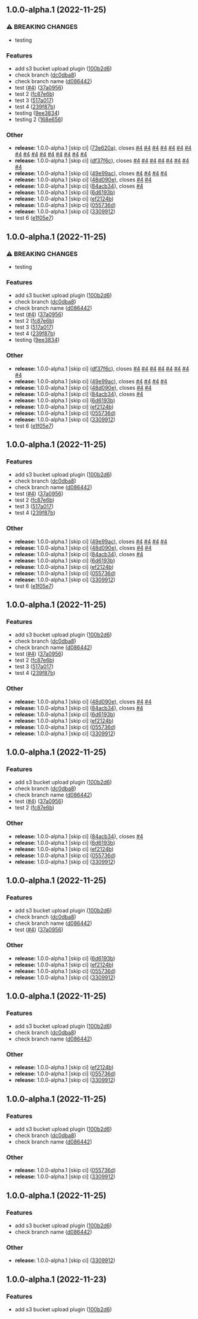 ## 1.0.0-alpha.1 (2022-11-25)


### ⚠ BREAKING CHANGES

* testing

### Features

* add s3 bucket upload plugin ([100b2d6](https://github.com/RimacTechnology/semantic-release-s3/commit/100b2d69669d28b44f91a149efc10de3a8b1ce8b))
* check branch ([dc0dba8](https://github.com/RimacTechnology/semantic-release-s3/commit/dc0dba80c90522e0ce1ce0ba56d3f5f57244e954))
* check branch name ([d086442](https://github.com/RimacTechnology/semantic-release-s3/commit/d0864429352ac994bbba5dcfe40be06d21b92e2e))
* test ([#4](https://github.com/RimacTechnology/semantic-release-s3/issues/4)) ([37a0956](https://github.com/RimacTechnology/semantic-release-s3/commit/37a09569066992c61128ab59c0ee8a9c171d9510))
* test 2 ([fc87e6b](https://github.com/RimacTechnology/semantic-release-s3/commit/fc87e6b36be42603456aea3aa03bf9cc2148edb4))
* test 3 ([517a017](https://github.com/RimacTechnology/semantic-release-s3/commit/517a01769ad9f31a1f63fd4acdae9b8641b37c85))
* test 4 ([239f87b](https://github.com/RimacTechnology/semantic-release-s3/commit/239f87ba17160a0c3ea975a1511dd7e15ca9d211))
* testing ([9ee3834](https://github.com/RimacTechnology/semantic-release-s3/commit/9ee3834cbd818e3e9fc4be8371b1f10c8af877c0))
* testing 2 ([168e656](https://github.com/RimacTechnology/semantic-release-s3/commit/168e656d3e774a8fe60344a41021e997ba780c00))


### Other

* **release:** 1.0.0-alpha.1 [skip ci] ([73e620a](https://github.com/RimacTechnology/semantic-release-s3/commit/73e620a6c973ed394b7144227459349fc753411b)), closes [#4](https://github.com/RimacTechnology/semantic-release-s3/issues/4) [#4](https://github.com/RimacTechnology/semantic-release-s3/issues/4) [#4](https://github.com/RimacTechnology/semantic-release-s3/issues/4) [#4](https://github.com/RimacTechnology/semantic-release-s3/issues/4) [#4](https://github.com/RimacTechnology/semantic-release-s3/issues/4) [#4](https://github.com/RimacTechnology/semantic-release-s3/issues/4) [#4](https://github.com/RimacTechnology/semantic-release-s3/issues/4) [#4](https://github.com/RimacTechnology/semantic-release-s3/issues/4) [#4](https://github.com/RimacTechnology/semantic-release-s3/issues/4) [#4](https://github.com/RimacTechnology/semantic-release-s3/issues/4) [#4](https://github.com/RimacTechnology/semantic-release-s3/issues/4) [#4](https://github.com/RimacTechnology/semantic-release-s3/issues/4) [#4](https://github.com/RimacTechnology/semantic-release-s3/issues/4) [#4](https://github.com/RimacTechnology/semantic-release-s3/issues/4) [#4](https://github.com/RimacTechnology/semantic-release-s3/issues/4) [#4](https://github.com/RimacTechnology/semantic-release-s3/issues/4)
* **release:** 1.0.0-alpha.1 [skip ci] ([df37f6c](https://github.com/RimacTechnology/semantic-release-s3/commit/df37f6ce01636902f1f25563e52c034dcdad8782)), closes [#4](https://github.com/RimacTechnology/semantic-release-s3/issues/4) [#4](https://github.com/RimacTechnology/semantic-release-s3/issues/4) [#4](https://github.com/RimacTechnology/semantic-release-s3/issues/4) [#4](https://github.com/RimacTechnology/semantic-release-s3/issues/4) [#4](https://github.com/RimacTechnology/semantic-release-s3/issues/4) [#4](https://github.com/RimacTechnology/semantic-release-s3/issues/4) [#4](https://github.com/RimacTechnology/semantic-release-s3/issues/4) [#4](https://github.com/RimacTechnology/semantic-release-s3/issues/4)
* **release:** 1.0.0-alpha.1 [skip ci] ([49e99ac](https://github.com/RimacTechnology/semantic-release-s3/commit/49e99ace2884243ede03bacb6e6c026d8f0de83e)), closes [#4](https://github.com/RimacTechnology/semantic-release-s3/issues/4) [#4](https://github.com/RimacTechnology/semantic-release-s3/issues/4) [#4](https://github.com/RimacTechnology/semantic-release-s3/issues/4) [#4](https://github.com/RimacTechnology/semantic-release-s3/issues/4)
* **release:** 1.0.0-alpha.1 [skip ci] ([48d090e](https://github.com/RimacTechnology/semantic-release-s3/commit/48d090e8a560dace4e2ef8578b5104557f5e82d3)), closes [#4](https://github.com/RimacTechnology/semantic-release-s3/issues/4) [#4](https://github.com/RimacTechnology/semantic-release-s3/issues/4)
* **release:** 1.0.0-alpha.1 [skip ci] ([84acb34](https://github.com/RimacTechnology/semantic-release-s3/commit/84acb34c6ede6b54250e650be4e7e157d0cbd67f)), closes [#4](https://github.com/RimacTechnology/semantic-release-s3/issues/4)
* **release:** 1.0.0-alpha.1 [skip ci] ([6d6193b](https://github.com/RimacTechnology/semantic-release-s3/commit/6d6193b32d0c5df2a7b56b0afb9f1a80657594fc))
* **release:** 1.0.0-alpha.1 [skip ci] ([ef2124b](https://github.com/RimacTechnology/semantic-release-s3/commit/ef2124b19d42b85e964beb4215edf69259196f6c))
* **release:** 1.0.0-alpha.1 [skip ci] ([055736d](https://github.com/RimacTechnology/semantic-release-s3/commit/055736d059014620a31ef954a94b4928f7034e12))
* **release:** 1.0.0-alpha.1 [skip ci] ([3309912](https://github.com/RimacTechnology/semantic-release-s3/commit/330991276928672fb57e9ae45f185440f355403e))
* test 6 ([e1f05e7](https://github.com/RimacTechnology/semantic-release-s3/commit/e1f05e7da685392fb7853f1e4b24aa727beba724))

## 1.0.0-alpha.1 (2022-11-25)


### ⚠ BREAKING CHANGES

* testing

### Features

* add s3 bucket upload plugin ([100b2d6](https://github.com/RimacTechnology/semantic-release-s3/commit/100b2d69669d28b44f91a149efc10de3a8b1ce8b))
* check branch ([dc0dba8](https://github.com/RimacTechnology/semantic-release-s3/commit/dc0dba80c90522e0ce1ce0ba56d3f5f57244e954))
* check branch name ([d086442](https://github.com/RimacTechnology/semantic-release-s3/commit/d0864429352ac994bbba5dcfe40be06d21b92e2e))
* test ([#4](https://github.com/RimacTechnology/semantic-release-s3/issues/4)) ([37a0956](https://github.com/RimacTechnology/semantic-release-s3/commit/37a09569066992c61128ab59c0ee8a9c171d9510))
* test 2 ([fc87e6b](https://github.com/RimacTechnology/semantic-release-s3/commit/fc87e6b36be42603456aea3aa03bf9cc2148edb4))
* test 3 ([517a017](https://github.com/RimacTechnology/semantic-release-s3/commit/517a01769ad9f31a1f63fd4acdae9b8641b37c85))
* test 4 ([239f87b](https://github.com/RimacTechnology/semantic-release-s3/commit/239f87ba17160a0c3ea975a1511dd7e15ca9d211))
* testing ([9ee3834](https://github.com/RimacTechnology/semantic-release-s3/commit/9ee3834cbd818e3e9fc4be8371b1f10c8af877c0))


### Other

* **release:** 1.0.0-alpha.1 [skip ci] ([df37f6c](https://github.com/RimacTechnology/semantic-release-s3/commit/df37f6ce01636902f1f25563e52c034dcdad8782)), closes [#4](https://github.com/RimacTechnology/semantic-release-s3/issues/4) [#4](https://github.com/RimacTechnology/semantic-release-s3/issues/4) [#4](https://github.com/RimacTechnology/semantic-release-s3/issues/4) [#4](https://github.com/RimacTechnology/semantic-release-s3/issues/4) [#4](https://github.com/RimacTechnology/semantic-release-s3/issues/4) [#4](https://github.com/RimacTechnology/semantic-release-s3/issues/4) [#4](https://github.com/RimacTechnology/semantic-release-s3/issues/4) [#4](https://github.com/RimacTechnology/semantic-release-s3/issues/4)
* **release:** 1.0.0-alpha.1 [skip ci] ([49e99ac](https://github.com/RimacTechnology/semantic-release-s3/commit/49e99ace2884243ede03bacb6e6c026d8f0de83e)), closes [#4](https://github.com/RimacTechnology/semantic-release-s3/issues/4) [#4](https://github.com/RimacTechnology/semantic-release-s3/issues/4) [#4](https://github.com/RimacTechnology/semantic-release-s3/issues/4) [#4](https://github.com/RimacTechnology/semantic-release-s3/issues/4)
* **release:** 1.0.0-alpha.1 [skip ci] ([48d090e](https://github.com/RimacTechnology/semantic-release-s3/commit/48d090e8a560dace4e2ef8578b5104557f5e82d3)), closes [#4](https://github.com/RimacTechnology/semantic-release-s3/issues/4) [#4](https://github.com/RimacTechnology/semantic-release-s3/issues/4)
* **release:** 1.0.0-alpha.1 [skip ci] ([84acb34](https://github.com/RimacTechnology/semantic-release-s3/commit/84acb34c6ede6b54250e650be4e7e157d0cbd67f)), closes [#4](https://github.com/RimacTechnology/semantic-release-s3/issues/4)
* **release:** 1.0.0-alpha.1 [skip ci] ([6d6193b](https://github.com/RimacTechnology/semantic-release-s3/commit/6d6193b32d0c5df2a7b56b0afb9f1a80657594fc))
* **release:** 1.0.0-alpha.1 [skip ci] ([ef2124b](https://github.com/RimacTechnology/semantic-release-s3/commit/ef2124b19d42b85e964beb4215edf69259196f6c))
* **release:** 1.0.0-alpha.1 [skip ci] ([055736d](https://github.com/RimacTechnology/semantic-release-s3/commit/055736d059014620a31ef954a94b4928f7034e12))
* **release:** 1.0.0-alpha.1 [skip ci] ([3309912](https://github.com/RimacTechnology/semantic-release-s3/commit/330991276928672fb57e9ae45f185440f355403e))
* test 6 ([e1f05e7](https://github.com/RimacTechnology/semantic-release-s3/commit/e1f05e7da685392fb7853f1e4b24aa727beba724))

## 1.0.0-alpha.1 (2022-11-25)


### Features

* add s3 bucket upload plugin ([100b2d6](https://github.com/RimacTechnology/semantic-release-s3/commit/100b2d69669d28b44f91a149efc10de3a8b1ce8b))
* check branch ([dc0dba8](https://github.com/RimacTechnology/semantic-release-s3/commit/dc0dba80c90522e0ce1ce0ba56d3f5f57244e954))
* check branch name ([d086442](https://github.com/RimacTechnology/semantic-release-s3/commit/d0864429352ac994bbba5dcfe40be06d21b92e2e))
* test ([#4](https://github.com/RimacTechnology/semantic-release-s3/issues/4)) ([37a0956](https://github.com/RimacTechnology/semantic-release-s3/commit/37a09569066992c61128ab59c0ee8a9c171d9510))
* test 2 ([fc87e6b](https://github.com/RimacTechnology/semantic-release-s3/commit/fc87e6b36be42603456aea3aa03bf9cc2148edb4))
* test 3 ([517a017](https://github.com/RimacTechnology/semantic-release-s3/commit/517a01769ad9f31a1f63fd4acdae9b8641b37c85))
* test 4 ([239f87b](https://github.com/RimacTechnology/semantic-release-s3/commit/239f87ba17160a0c3ea975a1511dd7e15ca9d211))


### Other

* **release:** 1.0.0-alpha.1 [skip ci] ([49e99ac](https://github.com/RimacTechnology/semantic-release-s3/commit/49e99ace2884243ede03bacb6e6c026d8f0de83e)), closes [#4](https://github.com/RimacTechnology/semantic-release-s3/issues/4) [#4](https://github.com/RimacTechnology/semantic-release-s3/issues/4) [#4](https://github.com/RimacTechnology/semantic-release-s3/issues/4) [#4](https://github.com/RimacTechnology/semantic-release-s3/issues/4)
* **release:** 1.0.0-alpha.1 [skip ci] ([48d090e](https://github.com/RimacTechnology/semantic-release-s3/commit/48d090e8a560dace4e2ef8578b5104557f5e82d3)), closes [#4](https://github.com/RimacTechnology/semantic-release-s3/issues/4) [#4](https://github.com/RimacTechnology/semantic-release-s3/issues/4)
* **release:** 1.0.0-alpha.1 [skip ci] ([84acb34](https://github.com/RimacTechnology/semantic-release-s3/commit/84acb34c6ede6b54250e650be4e7e157d0cbd67f)), closes [#4](https://github.com/RimacTechnology/semantic-release-s3/issues/4)
* **release:** 1.0.0-alpha.1 [skip ci] ([6d6193b](https://github.com/RimacTechnology/semantic-release-s3/commit/6d6193b32d0c5df2a7b56b0afb9f1a80657594fc))
* **release:** 1.0.0-alpha.1 [skip ci] ([ef2124b](https://github.com/RimacTechnology/semantic-release-s3/commit/ef2124b19d42b85e964beb4215edf69259196f6c))
* **release:** 1.0.0-alpha.1 [skip ci] ([055736d](https://github.com/RimacTechnology/semantic-release-s3/commit/055736d059014620a31ef954a94b4928f7034e12))
* **release:** 1.0.0-alpha.1 [skip ci] ([3309912](https://github.com/RimacTechnology/semantic-release-s3/commit/330991276928672fb57e9ae45f185440f355403e))
* test 6 ([e1f05e7](https://github.com/RimacTechnology/semantic-release-s3/commit/e1f05e7da685392fb7853f1e4b24aa727beba724))

## 1.0.0-alpha.1 (2022-11-25)


### Features

* add s3 bucket upload plugin ([100b2d6](https://github.com/RimacTechnology/semantic-release-s3/commit/100b2d69669d28b44f91a149efc10de3a8b1ce8b))
* check branch ([dc0dba8](https://github.com/RimacTechnology/semantic-release-s3/commit/dc0dba80c90522e0ce1ce0ba56d3f5f57244e954))
* check branch name ([d086442](https://github.com/RimacTechnology/semantic-release-s3/commit/d0864429352ac994bbba5dcfe40be06d21b92e2e))
* test ([#4](https://github.com/RimacTechnology/semantic-release-s3/issues/4)) ([37a0956](https://github.com/RimacTechnology/semantic-release-s3/commit/37a09569066992c61128ab59c0ee8a9c171d9510))
* test 2 ([fc87e6b](https://github.com/RimacTechnology/semantic-release-s3/commit/fc87e6b36be42603456aea3aa03bf9cc2148edb4))
* test 3 ([517a017](https://github.com/RimacTechnology/semantic-release-s3/commit/517a01769ad9f31a1f63fd4acdae9b8641b37c85))
* test 4 ([239f87b](https://github.com/RimacTechnology/semantic-release-s3/commit/239f87ba17160a0c3ea975a1511dd7e15ca9d211))


### Other

* **release:** 1.0.0-alpha.1 [skip ci] ([48d090e](https://github.com/RimacTechnology/semantic-release-s3/commit/48d090e8a560dace4e2ef8578b5104557f5e82d3)), closes [#4](https://github.com/RimacTechnology/semantic-release-s3/issues/4) [#4](https://github.com/RimacTechnology/semantic-release-s3/issues/4)
* **release:** 1.0.0-alpha.1 [skip ci] ([84acb34](https://github.com/RimacTechnology/semantic-release-s3/commit/84acb34c6ede6b54250e650be4e7e157d0cbd67f)), closes [#4](https://github.com/RimacTechnology/semantic-release-s3/issues/4)
* **release:** 1.0.0-alpha.1 [skip ci] ([6d6193b](https://github.com/RimacTechnology/semantic-release-s3/commit/6d6193b32d0c5df2a7b56b0afb9f1a80657594fc))
* **release:** 1.0.0-alpha.1 [skip ci] ([ef2124b](https://github.com/RimacTechnology/semantic-release-s3/commit/ef2124b19d42b85e964beb4215edf69259196f6c))
* **release:** 1.0.0-alpha.1 [skip ci] ([055736d](https://github.com/RimacTechnology/semantic-release-s3/commit/055736d059014620a31ef954a94b4928f7034e12))
* **release:** 1.0.0-alpha.1 [skip ci] ([3309912](https://github.com/RimacTechnology/semantic-release-s3/commit/330991276928672fb57e9ae45f185440f355403e))

## 1.0.0-alpha.1 (2022-11-25)


### Features

* add s3 bucket upload plugin ([100b2d6](https://github.com/RimacTechnology/semantic-release-s3/commit/100b2d69669d28b44f91a149efc10de3a8b1ce8b))
* check branch ([dc0dba8](https://github.com/RimacTechnology/semantic-release-s3/commit/dc0dba80c90522e0ce1ce0ba56d3f5f57244e954))
* check branch name ([d086442](https://github.com/RimacTechnology/semantic-release-s3/commit/d0864429352ac994bbba5dcfe40be06d21b92e2e))
* test ([#4](https://github.com/RimacTechnology/semantic-release-s3/issues/4)) ([37a0956](https://github.com/RimacTechnology/semantic-release-s3/commit/37a09569066992c61128ab59c0ee8a9c171d9510))
* test 2 ([fc87e6b](https://github.com/RimacTechnology/semantic-release-s3/commit/fc87e6b36be42603456aea3aa03bf9cc2148edb4))


### Other

* **release:** 1.0.0-alpha.1 [skip ci] ([84acb34](https://github.com/RimacTechnology/semantic-release-s3/commit/84acb34c6ede6b54250e650be4e7e157d0cbd67f)), closes [#4](https://github.com/RimacTechnology/semantic-release-s3/issues/4)
* **release:** 1.0.0-alpha.1 [skip ci] ([6d6193b](https://github.com/RimacTechnology/semantic-release-s3/commit/6d6193b32d0c5df2a7b56b0afb9f1a80657594fc))
* **release:** 1.0.0-alpha.1 [skip ci] ([ef2124b](https://github.com/RimacTechnology/semantic-release-s3/commit/ef2124b19d42b85e964beb4215edf69259196f6c))
* **release:** 1.0.0-alpha.1 [skip ci] ([055736d](https://github.com/RimacTechnology/semantic-release-s3/commit/055736d059014620a31ef954a94b4928f7034e12))
* **release:** 1.0.0-alpha.1 [skip ci] ([3309912](https://github.com/RimacTechnology/semantic-release-s3/commit/330991276928672fb57e9ae45f185440f355403e))

## 1.0.0-alpha.1 (2022-11-25)


### Features

* add s3 bucket upload plugin ([100b2d6](https://github.com/RimacTechnology/semantic-release-s3/commit/100b2d69669d28b44f91a149efc10de3a8b1ce8b))
* check branch ([dc0dba8](https://github.com/RimacTechnology/semantic-release-s3/commit/dc0dba80c90522e0ce1ce0ba56d3f5f57244e954))
* check branch name ([d086442](https://github.com/RimacTechnology/semantic-release-s3/commit/d0864429352ac994bbba5dcfe40be06d21b92e2e))
* test ([#4](https://github.com/RimacTechnology/semantic-release-s3/issues/4)) ([37a0956](https://github.com/RimacTechnology/semantic-release-s3/commit/37a09569066992c61128ab59c0ee8a9c171d9510))


### Other

* **release:** 1.0.0-alpha.1 [skip ci] ([6d6193b](https://github.com/RimacTechnology/semantic-release-s3/commit/6d6193b32d0c5df2a7b56b0afb9f1a80657594fc))
* **release:** 1.0.0-alpha.1 [skip ci] ([ef2124b](https://github.com/RimacTechnology/semantic-release-s3/commit/ef2124b19d42b85e964beb4215edf69259196f6c))
* **release:** 1.0.0-alpha.1 [skip ci] ([055736d](https://github.com/RimacTechnology/semantic-release-s3/commit/055736d059014620a31ef954a94b4928f7034e12))
* **release:** 1.0.0-alpha.1 [skip ci] ([3309912](https://github.com/RimacTechnology/semantic-release-s3/commit/330991276928672fb57e9ae45f185440f355403e))

## 1.0.0-alpha.1 (2022-11-25)


### Features

* add s3 bucket upload plugin ([100b2d6](https://github.com/RimacTechnology/semantic-release-s3/commit/100b2d69669d28b44f91a149efc10de3a8b1ce8b))
* check branch ([dc0dba8](https://github.com/RimacTechnology/semantic-release-s3/commit/dc0dba80c90522e0ce1ce0ba56d3f5f57244e954))
* check branch name ([d086442](https://github.com/RimacTechnology/semantic-release-s3/commit/d0864429352ac994bbba5dcfe40be06d21b92e2e))


### Other

* **release:** 1.0.0-alpha.1 [skip ci] ([ef2124b](https://github.com/RimacTechnology/semantic-release-s3/commit/ef2124b19d42b85e964beb4215edf69259196f6c))
* **release:** 1.0.0-alpha.1 [skip ci] ([055736d](https://github.com/RimacTechnology/semantic-release-s3/commit/055736d059014620a31ef954a94b4928f7034e12))
* **release:** 1.0.0-alpha.1 [skip ci] ([3309912](https://github.com/RimacTechnology/semantic-release-s3/commit/330991276928672fb57e9ae45f185440f355403e))

## 1.0.0-alpha.1 (2022-11-25)


### Features

* add s3 bucket upload plugin ([100b2d6](https://github.com/RimacTechnology/semantic-release-s3/commit/100b2d69669d28b44f91a149efc10de3a8b1ce8b))
* check branch ([dc0dba8](https://github.com/RimacTechnology/semantic-release-s3/commit/dc0dba80c90522e0ce1ce0ba56d3f5f57244e954))
* check branch name ([d086442](https://github.com/RimacTechnology/semantic-release-s3/commit/d0864429352ac994bbba5dcfe40be06d21b92e2e))


### Other

* **release:** 1.0.0-alpha.1 [skip ci] ([055736d](https://github.com/RimacTechnology/semantic-release-s3/commit/055736d059014620a31ef954a94b4928f7034e12))
* **release:** 1.0.0-alpha.1 [skip ci] ([3309912](https://github.com/RimacTechnology/semantic-release-s3/commit/330991276928672fb57e9ae45f185440f355403e))

## 1.0.0-alpha.1 (2022-11-25)


### Features

* add s3 bucket upload plugin ([100b2d6](https://github.com/RimacTechnology/semantic-release-s3/commit/100b2d69669d28b44f91a149efc10de3a8b1ce8b))
* check branch name ([d086442](https://github.com/RimacTechnology/semantic-release-s3/commit/d0864429352ac994bbba5dcfe40be06d21b92e2e))


### Other

* **release:** 1.0.0-alpha.1 [skip ci] ([3309912](https://github.com/RimacTechnology/semantic-release-s3/commit/330991276928672fb57e9ae45f185440f355403e))

## 1.0.0-alpha.1 (2022-11-23)


### Features

* add s3 bucket upload plugin ([100b2d6](https://github.com/RimacTechnology/semantic-release-s3/commit/100b2d69669d28b44f91a149efc10de3a8b1ce8b))
